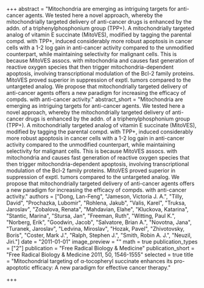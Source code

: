 +++
abstract = "Mitochondria are emerging as intriguing targets for anti-cancer agents.  We tested here a novel approach, whereby the mitochondrially targeted delivery of anti-cancer drugs is enhanced by the addn. of a triphenylphosphonium group (TPP+).  A mitochondrially targeted analog of vitamin E succinate (MitoVES), modified by tagging the parental compd. with TPP+, induced considerably more robust apoptosis in cancer cells with a 1-2 log gain in anti-cancer activity compared to the unmodified counterpart, while maintaining selectivity for malignant cells.  This is because MitoVES assocs. with mitochondria and causes fast generation of reactive oxygen species that then trigger mitochondria-dependent apoptosis, involving transcriptional modulation of the Bcl-2 family proteins.  MitoVES proved superior in suppression of exptl. tumors compared to the untargeted analog.  We propose that mitochondrially targeted delivery of anti-cancer agents offers a new paradigm for increasing the efficacy of compds. with anti-cancer activity."
abstract_short = "Mitochondria are emerging as intriguing targets for anti-cancer agents.  We tested here a novel approach, whereby the mitochondrially targeted delivery of anti-cancer drugs is enhanced by the addn. of a triphenylphosphonium group (TPP+).  A mitochondrially targeted analog of vitamin E succinate (MitoVES), modified by tagging the parental compd. with TPP+, induced considerably more robust apoptosis in cancer cells with a 1-2 log gain in anti-cancer activity compared to the unmodified counterpart, while maintaining selectivity for malignant cells.  This is because MitoVES assocs. with mitochondria and causes fast generation of reactive oxygen species that then trigger mitochondria-dependent apoptosis, involving transcriptional modulation of the Bcl-2 family proteins.  MitoVES proved superior in suppression of exptl. tumors compared to the untargeted analog.  We propose that mitochondrially targeted delivery of anti-cancer agents offers a new paradigm for increasing the efficacy of compds. with anti-cancer activity."
authors = ["Dong, Lan-Feng", "Jameson, Victoria J. A.", "Tilly, David", "Prochazka, Lubomir", "Rohlena, Jakub", "Valis, Karel", "Truksa, Jaroslav", "Zobalova, Renata", "Mahdavian, Elahe", "Kluckova, Katarina", "Stantic, Marina", "Stursa, Jan", "Freeman, Ruth", "Witting, Paul K.", "Norberg, Erik", "Goodwin, Jacob", "Salvatore, Brian A.", "Novotna, Jana", "Turanek, Jaroslav", "Ledvina, Miroslav", "Hozak, Pavel", "Zhivotovsky, Boris", "Coster, Mark J.", "Ralph, Stephen J.", "Smith, Robin A. J.", "Neuzil, Jiri."]
date = "2011-01-01"
image_preview = ""
math = true
publication_types = ["2"]
publication = "Free Radical Biology & Medicine"
publication_short = "Free Radical Biology & Medicine 2011, 50, 1546-1555"
selected = true
title = "Mitochondrial targeting of α-tocopheryl succinate enhances its pro-apoptotic efficacy: A new paradigm for effective cancer therapy."


+++